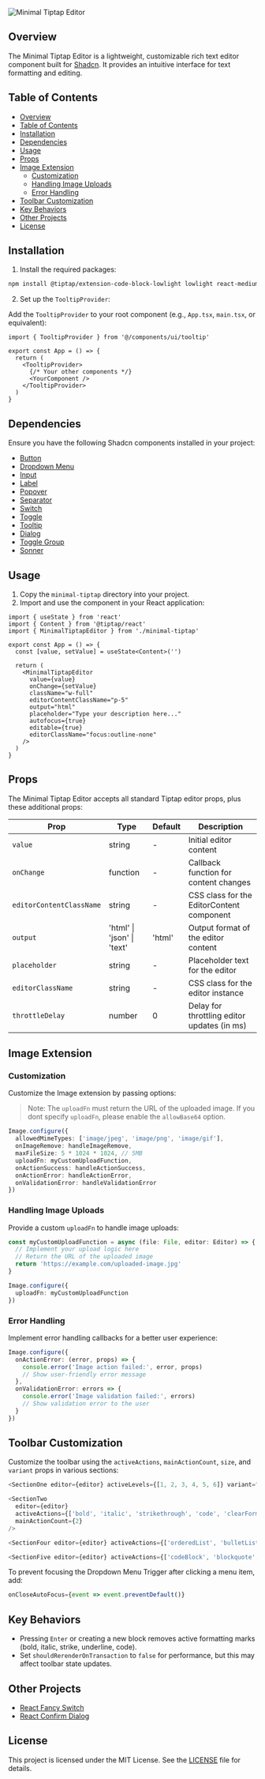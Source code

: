 ![Minimal Tiptap Editor](https://i.postimg.cc/4yntFTn8/Screenshot-2024-08-30-at-04-54-46.png)

## Overview

The Minimal Tiptap Editor is a lightweight, customizable rich text editor component built for [Shadcn](https://ui.shadcn.com). It provides an intuitive interface for text formatting and editing.

## Table of Contents

- [Overview](#overview)
- [Table of Contents](#table-of-contents)
- [Installation](#installation)
- [Dependencies](#dependencies)
- [Usage](#usage)
- [Props](#props)
- [Image Extension](#image-extension)
  - [Customization](#customization)
  - [Handling Image Uploads](#handling-image-uploads)
  - [Error Handling](#error-handling)
- [Toolbar Customization](#toolbar-customization)
- [Key Behaviors](#key-behaviors)
- [Other Projects](#other-projects)
- [License](#license)

## Installation

1. Install the required packages:

```bash
npm install @tiptap/extension-code-block-lowlight lowlight react-medium-image-zoom @tiptap/extension-color @tiptap/extension-heading @tiptap/extension-horizontal-rule @tiptap/extension-image @tiptap/extension-link @tiptap/extension-placeholder @tiptap/extension-text-style @tiptap/extension-typography @tiptap/pm @tiptap/react @tiptap/starter-kit
```

2. Set up the `TooltipProvider`:

Add the `TooltipProvider` to your root component (e.g., `App.tsx`, `main.tsx`, or equivalent):

```tsx
import { TooltipProvider } from '@/components/ui/tooltip'

export const App = () => {
  return (
    <TooltipProvider>
      {/* Your other components */}
      <YourComponent />
    </TooltipProvider>
  )
}
```

## Dependencies

Ensure you have the following Shadcn components installed in your project:

- [Button](https://ui.shadcn.com/docs/components/button)
- [Dropdown Menu](https://ui.shadcn.com/docs/components/dropdown-menu)
- [Input](https://ui.shadcn.com/docs/components/input)
- [Label](https://ui.shadcn.com/docs/components/label)
- [Popover](https://ui.shadcn.com/docs/components/popover)
- [Separator](https://ui.shadcn.com/docs/components/separator)
- [Switch](https://ui.shadcn.com/docs/components/switch)
- [Toggle](https://ui.shadcn.com/docs/components/toggle)
- [Tooltip](https://ui.shadcn.com/docs/components/tooltip)
- [Dialog](https://ui.shadcn.com/docs/components/dialog)
- [Toggle Group](https://ui.shadcn.com/docs/components/toggle-group)
- [Sonner](https://ui.shadcn.com/docs/components/sonner)

## Usage

1. Copy the `minimal-tiptap` directory into your project.
2. Import and use the component in your React application:

```tsx
import { useState } from 'react'
import { Content } from '@tiptap/react'
import { MinimalTiptapEditor } from './minimal-tiptap'

export const App = () => {
  const [value, setValue] = useState<Content>('')

  return (
    <MinimalTiptapEditor
      value={value}
      onChange={setValue}
      className="w-full"
      editorContentClassName="p-5"
      output="html"
      placeholder="Type your description here..."
      autofocus={true}
      editable={true}
      editorClassName="focus:outline-none"
    />
  )
}
```

## Props

The Minimal Tiptap Editor accepts all standard Tiptap editor props, plus these additional props:

| Prop                     | Type                       | Default | Description                                 |
| ------------------------ | -------------------------- | ------- | ------------------------------------------- |
| `value`                  | string                     | -       | Initial editor content                      |
| `onChange`               | function                   | -       | Callback function for content changes       |
| `editorContentClassName` | string                     | -       | CSS class for the EditorContent component   |
| `output`                 | 'html' \| 'json' \| 'text' | 'html'  | Output format of the editor content         |
| `placeholder`            | string                     | -       | Placeholder text for the editor             |
| `editorClassName`        | string                     | -       | CSS class for the editor instance           |
| `throttleDelay`          | number                     | 0       | Delay for throttling editor updates (in ms) |

## Image Extension

### Customization

Customize the Image extension by passing options:

> Note: The `uploadFn` must return the URL of the uploaded image. If you dont specify `uploadFn`, please enable the `allowBase64` option.

```typescript
Image.configure({
  allowedMimeTypes: ['image/jpeg', 'image/png', 'image/gif'],
  onImageRemove: handleImageRemove,
  maxFileSize: 5 * 1024 * 1024, // 5MB
  uploadFn: myCustomUploadFunction,
  onActionSuccess: handleActionSuccess,
  onActionError: handleActionError,
  onValidationError: handleValidationError
})
```

### Handling Image Uploads

Provide a custom `uploadFn` to handle image uploads:

```typescript
const myCustomUploadFunction = async (file: File, editor: Editor) => {
  // Implement your upload logic here
  // Return the URL of the uploaded image
  return 'https://example.com/uploaded-image.jpg'
}

Image.configure({
  uploadFn: myCustomUploadFunction
})
```

### Error Handling

Implement error handling callbacks for a better user experience:

```typescript
Image.configure({
  onActionError: (error, props) => {
    console.error('Image action failed:', error, props)
    // Show user-friendly error message
  },
  onValidationError: errors => {
    console.error('Image validation failed:', errors)
    // Show validation error to the user
  }
})
```

## Toolbar Customization

Customize the toolbar using the `activeActions`, `mainActionCount`, `size`, and `variant` props in various sections:

```typescript
<SectionOne editor={editor} activeLevels={[1, 2, 3, 4, 5, 6]} variant="outline" />

<SectionTwo
  editor={editor}
  activeActions={['bold', 'italic', 'strikethrough', 'code', 'clearFormatting']}
  mainActionCount={2}
/>

<SectionFour editor={editor} activeActions={['orderedList', 'bulletList']} mainActionCount={0} />

<SectionFive editor={editor} activeActions={['codeBlock', 'blockquote', 'horizontalRule']} mainActionCount={0} />
```

To prevent focusing the Dropdown Menu Trigger after clicking a menu item, add:

```typescript
onCloseAutoFocus={event => event.preventDefault()}
```

## Key Behaviors

- Pressing `Enter` or creating a new block removes active formatting marks (bold, italic, strike, underline, code).
- Set `shouldRerenderOnTransaction` to `false` for performance, but this may affect toolbar state updates.

## Other Projects

- [React Fancy Switch](https://github.com/Aslam97/react-fancy-switch)
- [React Confirm Dialog](https://github.com/Aslam97/react-confirm-dialog)

## License

This project is licensed under the MIT License. See the [LICENSE](LICENSE) file for details.
